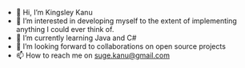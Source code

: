 - 👋 Hi, I’m Kingsley Kanu
- 👀 I’m interested in developing myself to the extent of implementing anything I could ever think of.
- 🌱 I’m currently learning Java and C#
- 💞️ I’m looking forward to collaborations on open source projects
- 📫 How to reach me on suge.kanu@gmail.com

<!---
CaptKay/CaptKay is a ✨ special ✨ repository because its `README.md` (this file) appears on your GitHub profile.
You can click the Preview link to take a look at your changes.
--->
